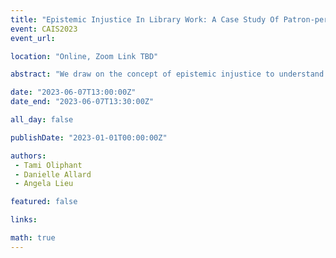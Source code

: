 ```yaml
---
title: "Epistemic Injustice In Library Work: A Case Study Of Patron-perpetrated Sexual Harassment"
event: CAIS2023
event_url: 

location: "Online, Zoom Link TBD"

abstract: "We draw on the concept of epistemic injustice to understand (1) how library workers are harmed in their capacity as knowers when their experiences of patron-perpetrated sexual harassment (PPSH) are not believed; and (2) how a lack of hermeneutical resources—the conceptual knowledge to name and identify PPSH as gender-based violence—makes it difficult for them to make sense of their experiences. Library workers are subject to epistemic injustice when their knowledge/truth claims about PPSH are dismissed, diminished, disbelieved or otherwise discounted by patrons and people in the library organization, often in favour of the perpetrator’s account. Recognizing epistemic injustice within the context of PPSH can help the library workplace move towards justice."

date: "2023-06-07T13:00:00Z"
date_end: "2023-06-07T13:30:00Z"

all_day: false

publishDate: "2023-01-01T00:00:00Z"

authors:
 - Tami Oliphant
 - Danielle Allard 
 - Angela Lieu

featured: false

links:

math: true
---
```


